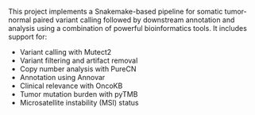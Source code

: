 This project implements a Snakemake-based pipeline for somatic tumor-normal paired variant calling followed by downstream annotation and analysis using a combination of powerful bioinformatics tools. It includes support for:

- Variant calling with Mutect2
- Variant filtering and artifact removal
- Copy number analysis with PureCN
- Annotation using Annovar
- Clinical relevance with OncoKB
- Tumor mutation burden with pyTMB
- Microsatellite instability (MSI) status
